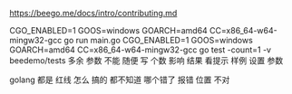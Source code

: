 https://beego.me/docs/intro/contributing.md

CGO_ENABLED=1  GOOS=windows GOARCH=amd64 CC=x86_64-w64-mingw32-gcc go run main.go
CGO_ENABLED=1  GOOS=windows GOARCH=amd64 CC=x86_64-w64-mingw32-gcc go test -count=1 -v beedemo/tests
多余 参数 不能 随便 写 个数  影响 结果 看提示 样例 设置 参数 

golang 都是 红线 怎么 搞的  都不知道 哪个错了
报错 位置 不对